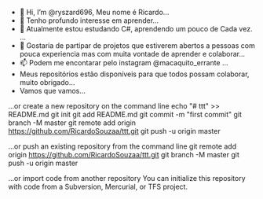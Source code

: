 - 👋 Hi, I’m @ryszard696, Meu nome é Ricardo...
- 👀 Tenho profundo interesse em aprender...
- 🌱 Atualmente estou estudando C#, aprendendo um pouco de Cada vez. ...
- 💞️ Gostaria de partipar de projetos que estiverem abertos a pessoas com pouca experiencia mas com muita vontade de aprender e colaborar...
- 📫 Podem me encontarar pelo instagram @macaquito_errante ...
- Meus repositórios estão disponíveis para que todos possam colaborar, muito obrigado...
- Vamos que vamos...



…or create a new repository on the command line
echo "# ttt" >> README.md
git init
git add README.md
git commit -m "first commit"
git branch -M master
git remote add origin https://github.com/RicardoSouzaa/ttt.git
git push -u origin master

…or push an existing repository from the command line
git remote add origin https://github.com/RicardoSouzaa/ttt.git
git branch -M master
git push -u origin master

…or import code from another repository
You can initialize this repository with code from a Subversion, Mercurial, or TFS project.

